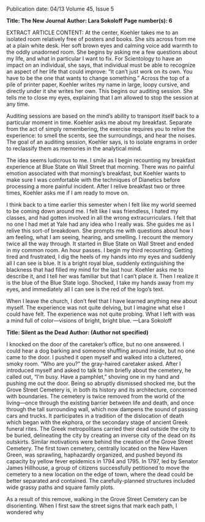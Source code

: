 Publication date: 04/13
Volume 45, Issue 5

**Title: The New Journal**
**Author: Lara Sokoloff**
**Page number(s): 6**

EXTRACT ARTICLE CONTENT:
At the center, Koehler takes me to an isolated room 
relatively free of posters and books. She sits across 
from me at a plain white desk. Her soft brown eyes and 
calming voice add warmth to the oddly unadorned room. 
She begins by asking me a few questions about my life, 
and what in particular I want to fix. For Scientology to 
have an impact on an individual, she says, that individual 
must be able to recognize an aspect of her life that could 
improve: “It can’t just work on its own. You have to be 
the one that wants to change something.” Across the top 
of a pile of printer paper, Koehler writes my name in 
large, loopy cursive, and directly under it she writes her 
own. This begins our auditing session. She tells me to 
close my eyes, explaining that I am allowed to stop the 
session at any time. 


Auditing sessions are based on the mind’s ability 
to transport itself back to a particular moment in time. 
Koehler asks me about my breakfast. Separate from 
the act of simply remembering, the exercise requires 
you to relive the experience: to smell the scents, see 
the surroundings, and hear the noises. The goal of an 
auditing session, Koehler says, is to isolate engrams in 
order to reclassify them as memories in the analytical 
mind.


The idea seems ludicrous to me. I smile as I begin 
recounting my breakfast experience at Blue State on 
Wall Street that morning. There was no painful emotion 
associated with that morning’s breakfast, but Koehler 
wants to make sure I was comfortable with the techniques 
of Dianetics before processing a more painful incident. 
After I relive breakfast two or three times, Koehler asks 
me if I am ready to move on.


I think back to a time earlier this semester when I 
felt like my world seemed to be coming down around 
me. I felt like I was friendless, I hated my classes, and had 
gotten involved in all the wrong extracurriculars. I felt 
that no one I had met at Yale had any idea who I really 
was. She guides me as I relive this sort-of breakdown. 
She prompts me with questions about how I am feeling, 
what I am seeing, hearing, and smelling. I recount the 
memory twice all the way through. It started in Blue 
State on Wall Street and ended in my common room. 
An hour passes. I begin my third recounting. Getting 
tired and frustrated, I dig the heels of my hands into my 
eyes and suddenly all I can see is blue. It is a bright royal 
blue, suddenly extinguishing the blackness that had filled 
my mind for the last hour. Koehler asks me to describe 
it, and I tell her was familiar but that I can’t place it. Then 
I realize it is the blue of the Blue State logo. Shocked, I 
take my hands away from my eyes, and immediately all I 
can see is the red of the logo’s text. 


When I leave the church, I don’t feel that I have 
learned anything new about myself. The experience was 
not quite delving, but I imagine what else I could have 
felt. The experience was not quite probing. What I left 
with was a mind full of color—visions of bright, bright 
blue. 
—Lara Sokoloff


**Title: Silent as the Dead**
**Author:  (Author not specified)**

I knocked on the door of the caretaker’s office, 
but no one answered. I could hear a dog barking and 
someone shuffling around inside, but no one came to 
the door. I pushed it open myself and walked into a 
cluttered, smoky room. “Who are you?” the gray-haired 
caretaker asked. After I introduced myself and asked to 
talk to him briefly about the cemetery, he called out, “I’m 
busy. Have a pamphlet,” shoving one in my hand and 
pushing me out the door. Being so abruptly dismissed 
shocked me, but the Grove Street Cemetery is, in both its 
history and its architecture, concerned with boundaries. 
The cemetery is twice removed from the world of 
the living—once through the existing barrier between 
life and death, and once through the tall surrounding 
wall, which now dampens the sound of passing cars and 
trucks. It participates in a tradition of the dislocation of 
death which began with the ekphora, or the secondary 
stage of ancient Greek funeral rites. The Greek 
metropolitans carried their dead outside the city to be 
buried, delineating the city by creating an inverse city 
of the dead on its outskirts. Similar motivations were 
behind the creation of the Grove Street Cemetery. The 
first town cemetery, centrally located on the New Haven 
Green, was sprawling, haphazardly organized, and 
pushed beyond its capacity by yellow fever epidemics 
in 1794 and 1795. In 1797, led by Senator James 
Hillhouse, a group of citizens successfully petitioned 
to move the cemetery to a new location on the edge 
of town, where the dead could be better separated 
and contained. The carefully-planned structures 
included wide grassy paths and square family plots.


As a result of this remove, walking in the Grove 
Street Cemetery can be disorienting. When I first saw 
the street signs that mark each path, I wondered why